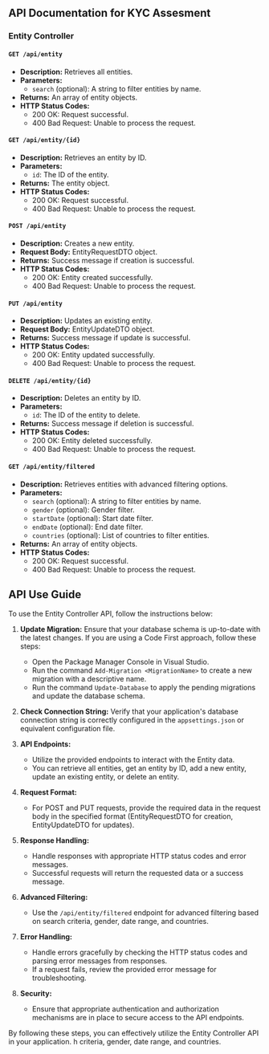 ## API Documentation for KYC Assesment

### Entity Controller

#### `GET /api/entity`

- **Description:** Retrieves all entities.
- **Parameters:**
  - `search` (optional): A string to filter entities by name.
- **Returns:** An array of entity objects.
- **HTTP Status Codes:**
  - 200 OK: Request successful.
  - 400 Bad Request: Unable to process the request.

#### `GET /api/entity/{id}`

- **Description:** Retrieves an entity by ID.
- **Parameters:**
  - `id`: The ID of the entity.
- **Returns:** The entity object.
- **HTTP Status Codes:**
  - 200 OK: Request successful.
  - 400 Bad Request: Unable to process the request.

#### `POST /api/entity`

- **Description:** Creates a new entity.
- **Request Body:** EntityRequestDTO object.
- **Returns:** Success message if creation is successful.
- **HTTP Status Codes:**
  - 200 OK: Entity created successfully.
  - 400 Bad Request: Unable to process the request.

#### `PUT /api/entity`

- **Description:** Updates an existing entity.
- **Request Body:** EntityUpdateDTO object.
- **Returns:** Success message if update is successful.
- **HTTP Status Codes:**
  - 200 OK: Entity updated successfully.
  - 400 Bad Request: Unable to process the request.

#### `DELETE /api/entity/{id}`

- **Description:** Deletes an entity by ID.
- **Parameters:**
  - `id`: The ID of the entity to delete.
- **Returns:** Success message if deletion is successful.
- **HTTP Status Codes:**
  - 200 OK: Entity deleted successfully.
  - 400 Bad Request: Unable to process the request.

#### `GET /api/entity/filtered`

- **Description:** Retrieves entities with advanced filtering options.
- **Parameters:**
  - `search` (optional): A string to filter entities by name.
  - `gender` (optional): Gender filter.
  - `startDate` (optional): Start date filter.
  - `endDate` (optional): End date filter.
  - `countries` (optional): List of countries to filter entities.
- **Returns:** An array of entity objects.
- **HTTP Status Codes:**
  - 200 OK: Request successful.
  - 400 Bad Request: Unable to process the request.

## API Use Guide

To use the Entity Controller API, follow the instructions below:

1. **Update Migration:** Ensure that your database schema is up-to-date with the latest changes. If you are using a Code First approach, follow these steps:
   - Open the Package Manager Console in Visual Studio.
   - Run the command `Add-Migration <MigrationName>` to create a new migration with a descriptive name.
   - Run the command `Update-Database` to apply the pending migrations and update the database schema.

2. **Check Connection String:** Verify that your application's database connection string is correctly configured in the `appsettings.json` or equivalent configuration file.

3. **API Endpoints:**
   - Utilize the provided endpoints to interact with the Entity data.
   - You can retrieve all entities, get an entity by ID, add a new entity, update an existing entity, or delete an entity.

4. **Request Format:**
   - For POST and PUT requests, provide the required data in the request body in the specified format (EntityRequestDTO for creation, EntityUpdateDTO for updates).

5. **Response Handling:**
   - Handle responses with appropriate HTTP status codes and error messages.
   - Successful requests will return the requested data or a success message.

6. **Advanced Filtering:**
   - Use the `/api/entity/filtered` endpoint for advanced filtering based on search criteria, gender, date range, and countries.

7. **Error Handling:**
   - Handle errors gracefully by checking the HTTP status codes and parsing error messages from responses.
   - If a request fails, review the provided error message for troubleshooting.

8. **Security:**
   - Ensure that appropriate authentication and authorization mechanisms are in place to secure access to the API endpoints.

By following these steps, you can effectively utilize the Entity Controller API in your application.
h criteria, gender, date range, and countries.

